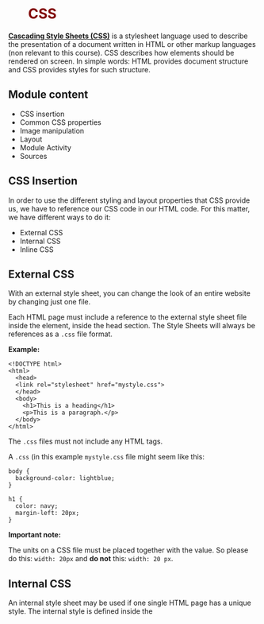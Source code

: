 # CSS

[**Cascading Style Sheets (CSS)**](https://developer.mozilla.org/en-US/docs/Web/CSS) is a stylesheet language used to describe the presentation of a document written in HTML or other markup languages (non relevant to this course). CSS describes how elements should be rendered on screen. In simple words: HTML provides document structure and CSS provides styles for such structure.

## Module content

- CSS insertion
- Common CSS properties
- Image manipulation
- Layout
- Module Activity
- Sources

## CSS Insertion

In order to use the different styling and layout properties that CSS provide us, we have to reference our CSS code in our HTML code. For this matter, we have different ways to do it:

- External CSS
- Internal CSS
- Inline CSS

## External CSS

With an external style sheet, you can change the look of an entire website by changing just one file.

Each HTML page must include a reference to the external style sheet file inside the <link> element, inside the head section. The Style Sheets will always be references as a `.css` file format.

**Example:**

```
<!DOCTYPE html>
<html>
  <head>
  <link rel="stylesheet" href="mystyle.css">
  </head>
  <body>
    <h1>This is a heading</h1>
    <p>This is a paragraph.</p>
  </body>
</html>
```

The `.css` files must not include any HTML tags.

A `.css` (in this example `mystyle.css` file might seem like this:

```
body {
  background-color: lightblue;
}

h1 {
  color: navy;
  margin-left: 20px;
}
```

**Important note:**

The units on a CSS file must be placed together with the value. So please do this: `width: 20px` and **do not** this: `width: 20 px`.

## Internal CSS

An internal style sheet may be used if one single HTML page has a unique style. The internal style is defined inside the <style> element, inside the head section.

**Example:**

```
<!DOCTYPE html>
  <html>
  <head>
  <style>
  body {
    background-color: linen;
  }

  h1 {
    color: maroon;
    margin-left: 40px;
  }
  </style>
  </head>
  <body>
    <h1>This is a heading</h1>
    <p>This is a paragraph.</p>
  </body>
</html>
```

## Inline CSS

A case that we already know, based on our previous examples. An inline style may be used to apply a unique style for a single element. To use inline styles, add the style attribute to the relevant element. The style attribute can contain any CSS property.

**Example:**

```
<!DOCTYPE html>
<html>
<body>
  <h1 style="color:blue;text-align:center;">This is a heading</h1>
  <p style="color:red;">This is a paragraph.</p>
</body>
</html>
```

**Note:** An inline style loses many of the advantages of a style sheet (by mixing content with presentation). Use this method sparingly.
  
## Common CSS Properties
  
When dealing with daily frontend tasks, is very likely to face the following type of properties with CSS:

1. [`background-color`]()
2. [`color`]()
3. [`width`]()
4. [`height`]()
5. [`border-radius`]()
6. [`border-style`]()
7. [`border-width`]()
8. [`border-color`]()
9. [`text-decoration-line`]()
10. [`font-size`]()
11. [`text-align`]()
12. [`font-style`]()
13. [`font-weight`]()
  
### background-color
### color
### width
### height
### border-radius
### border-style
### border-width
### border-color
### text-decoration-line
### font-size
### text-align
### font-style
### font-weight
  
## Image manipulation
  
## Layout
  
Layout refers to the order and structure used for displaying the different present elements. It does not make sense to have all the elements together. It usually even in our notes that we take from classes, we structure our information in a manner that can keep calling our attention.
  
In CSS layout, we will find how to distribute the size of different graphic elements in an elegant manner. For such matter, we might use either `flexbox` or `grid` systems. We will review some of the most common layout CSS properties:
  
1. [`display`]()
2. [`flex`]()
3. [`flex-direction`]()
4. [`justify-content`]()
5. [`align-items`]()
6. [`align-content`]()
7. [`column-gap`]()
8. [`row-gap`]()

### display
### flex
### flex-direction
### justify-content
### align-items
### align-content
### column-gap
### row-gap
  
## Module Activity

## Sources

- [**Mozilla**](https://developer.mozilla.org/en-US/docs/Web/CSS)
- [**W3Schools**](https://www.w3schools.com/css/default.asp)
